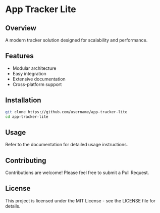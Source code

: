 # App Tracker Lite

## Overview
A modern tracker solution designed for scalability and performance.

## Features
- Modular architecture
- Easy integration
- Extensive documentation
- Cross-platform support

## Installation
```bash
git clone https://github.com/username/app-tracker-lite
cd app-tracker-lite
```

## Usage
Refer to the documentation for detailed usage instructions.

## Contributing
Contributions are welcome! Please feel free to submit a Pull Request.

## License
This project is licensed under the MIT License - see the LICENSE file for details.